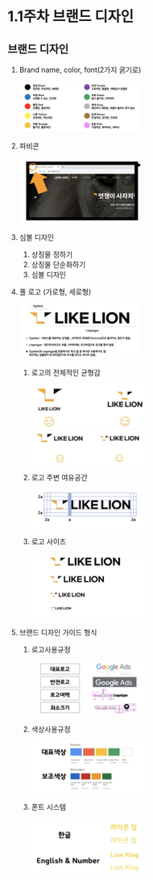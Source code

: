 # 1.1주차 브랜드 디자인

## 브랜드 디자인

1. Brand name, color, font(2가지 굵기로)

   <img src="./img/brand_color.png" width="50%" height="50%"> </img>

2. 파비콘

   <img src="./img/con.png" width="50%" height="50%"> </img>

3. 심볼 디자인

   1. 상징물 정하기
   2. 상징물 단순화하기
   3. 심볼 디자인

4. 풀 로고 (가로형, 세로형)

   <img src="./img/logo.png" width="50%" height="50%"> </img>

   1. 로고의 전체적인 균형감

      <img src="./img/가로.png" width="50%" height="50%"> </img>
      <img src="./img/세로.png" width="50%" height="50%"> </img>

   2. 로고 주변 여유공간

      <img src="./img/space.png" width="50%" height="50%"> </img>

   3. 로고 사이즈

      <img src="./img/size.png" width="50%" height="50%"> </img>

5. 브랜드 디자인 가이드 형식

   1. 로고사용규정

      <img src="./img/1.png" width="50%" height="50%"> </img>

   2. 색상사용규정

      <img src="./img/2.png" width="50%" height="50%"> </img>

   3. 폰트 시스템

      <img src="./img/3.png" width="50%" height="50%"> </img>

